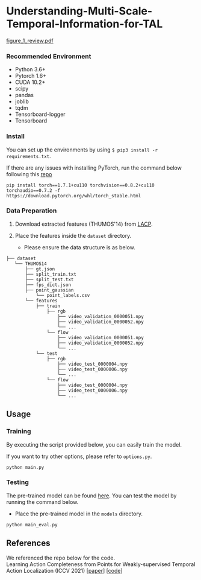 # Understanding-Multi-Scale-Temporal-Information-for-TAL

[figure_1_review.pdf](https://github.com/user-attachments/files/18441991/figure_1_review.pdf)

### Recommended Environment
* Python 3.6+
* Pytorch 1.6+
* CUDA 10.2+
* scipy
* pandas
* joblib
* tqdm
* Tensorboard-logger
* Tensorboard

### Install
You can set up the environments by using `$ pip3 install -r requirements.txt`.

If there are any issues with installing PyTorch, run the command below following this [repo](https://github.com/workjo/Learning-Action-Completeness-from-Points/blob/main/Troubleshooting_the_problem_that_does_not_support_RTX_3090.md)
~~~~
pip install torch==1.7.1+cu110 torchvision==0.8.2+cu110 torchaudio==0.7.2 -f https://download.pytorch.org/whl/torch_stable.html
~~~~

### Data Preparation
1. Download extracted features (THUMOS'14) from [LACP](https://github.com/Pilhyeon/Learning-Action-Completeness-from-Points).

2. Place the features inside the `dataset` directory.
   * Please ensure the data structure is as below.
   
~~~~
├── dataset
   └── THUMOS14
       ├── gt.json
       ├── split_train.txt
       ├── split_test.txt
       ├── fps_dict.json
       ├── point_gaussian
           └── point_labels.csv
       └── features
           ├── train
               ├── rgb
                   ├── video_validation_0000051.npy
                   ├── video_validation_0000052.npy
                   └── ...
               └── flow
                   ├── video_validation_0000051.npy
                   ├── video_validation_0000052.npy
                   └── ...
           └── test
               ├── rgb
                   ├── video_test_0000004.npy
                   ├── video_test_0000006.npy
                   └── ...
               └── flow
                   ├── video_test_0000004.npy
                   ├── video_test_0000006.npy
                   └── ...
~~~~

## Usage

### Training
By executing the script provided below, you can easily train the model.

If you want to try other options, please refer to `options.py`.

~~~~
python main.py
~~~~

### Testing
The pre-trained model can be found [here](https://drive.google.com/file/d/1ybT3-Syq_BeLZRaX2ptI-XmgVuadeJZV/view?usp=sharing).
You can test the model by running the command below.
* Place the pre-trained model in the `models` directory.

~~~~
python main_eval.py
~~~~

## References
We referenced the repo below for the code.   
Learning Action Completeness from Points for Weakly-supervised Temporal Action Localization (ICCV 2021) [[paper](https://arxiv.org/abs/2108.05029)] [[code](https://github.com/Pilhyeon/Learning-Action-Completeness-from-Points)]   
